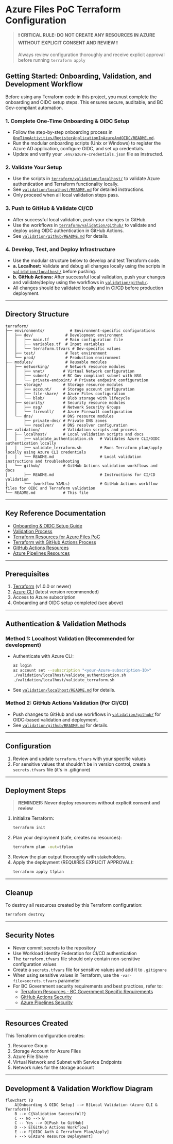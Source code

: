# Azure Files PoC Terraform Configuration

> **❗ CRITICAL RULE: DO NOT CREATE ANY RESOURCES IN AZURE WITHOUT EXPLICIT CONSENT AND REVIEW ❗**
>
> Always review configuration thoroughly and receive explicit approval before running `terraform apply`

## Getting Started: Onboarding, Validation, and Development Workflow

Before using any Terraform code in this project, you must complete the onboarding and OIDC setup steps. This ensures secure, auditable, and BC Gov-compliant automation.

### 1. Complete One-Time Onboarding & OIDC Setup
- Follow the step-by-step onboarding process in [`OneTimeActivities/RegisterApplicationInAzureAndOIDC/README.md`](../OneTimeActivities/RegisterApplicationInAzureAndOIDC/README.md).
- Run the modular onboarding scripts (Unix or Windows) to register the Azure AD application, configure OIDC, and set up credentials.
- Update and verify your `.env/azure-credentials.json` file as instructed.

### 2. Validate Your Setup
- Use the scripts in [`terraform/validation/localhost/`](./validation/localhost/) to validate Azure authentication and Terraform functionality locally.
- See [`validation/localhost/README.md`](./validation/localhost/README.md) for detailed instructions.
- Only proceed when all local validation steps pass.

### 3. Push to GitHub & Validate CI/CD
- After successful local validation, push your changes to GitHub.
- Use the workflows in [`terraform/validation/github/`](./validation/github/) to validate and deploy using OIDC authentication in GitHub Actions.
- See [`validation/github/README.md`](./validation/github/README.md) for details.

### 4. Develop, Test, and Deploy Infrastructure
- Use the modular structure below to develop and test Terraform code.
- **a. Localhost:** Validate and debug all changes locally using the scripts in [`validation/localhost/`](./validation/localhost/) before pushing.
- **b. GitHub Actions:** After successful local validation, push your changes and validate/deploy using the workflows in [`validation/github/`](./validation/github/).
- All changes should be validated locally and in CI/CD before production deployment.

---

## Directory Structure

```
terraform/
├── environments/           # Environment-specific configurations
│   ├── dev/              # Development environment
│   │   ├── main.tf       # Main configuration file
│   │   ├── variables.tf  # Input variables
│   │   └── terraform.tfvars # Dev-specific values
│   ├── test/             # Test environment
│   └── prod/             # Production environment
├── modules/              # Reusable modules
│   ├── networking/       # Network resource modules
│   │   ├── vnet/        # Virtual Network configuration
│   │   ├── subnet/      # BC Gov compliant subnet with NSG
│   │   └── private-endpoint/ # Private endpoint configuration
│   ├── storage/         # Storage resource modules
│   │   ├── account/     # Storage account configuration
│   │   ├── file-share/  # Azure Files configuration
│   │   └── blob/        # Blob storage with lifecycle
│   ├── security/        # Security resource modules
│   │   ├── nsg/         # Network Security Groups
│   │   └── firewall/    # Azure Firewall configuration
│   └── dns/             # DNS resource modules
│       ├── private-dns/ # Private DNS zones
│       └── resolver/    # DNS resolver configuration
├── validation/          # Validation scripts and process
│   ├── localhost/       # Local validation scripts and docs
│   │   ├── validate_authentication.sh   # Validates Azure CLI/OIDC authentication locally
│   │   ├── validate_terraform.sh        # Runs Terraform plan/apply locally using Azure CLI credentials
│   │   └── README.md                    # Local validation instructions and troubleshooting
│   └── github/          # GitHub Actions validation workflows and docs
│       ├── README.md                    # Instructions for CI/CD validation
│       └── (workflow YAMLs)             # GitHub Actions workflow files for OIDC and Terraform validation
└── README.md            # This file
```

---

## Key Reference Documentation

- [Onboarding & OIDC Setup Guide](../OneTimeActivities/RegisterApplicationInAzureAndOIDC/README.md)
- [Validation Process](../OneTimeActivities/ValidationProcess.md)
- [Terraform Resources for Azure Files PoC](../Resources/TerraformResourcesForAzurePoC.md)
- [Terraform with GitHub Actions Process](../Resources/TerraformWithGithubActionsProcess.md)
- [GitHub Actions Resources](../Resources/GitHubActionsResourcesForAzureFilesPoC.md)
- [Azure Pipelines Resources](../Resources/AzurePipelinesResources.md)

---

## Prerequisites

1. [Terraform](https://www.terraform.io/downloads.html) (v1.0.0 or newer)
2. [Azure CLI](https://docs.microsoft.com/en-us/cli/azure/install-azure-cli) (latest version recommended)
3. Access to Azure subscription
4. Onboarding and OIDC setup completed (see above)

---

## Authentication & Validation Methods

### Method 1: Localhost Validation (Recommended for development)

- Authenticate with Azure CLI:
  ```bash
  az login
  az account set --subscription "<your-Azure-subscription-ID>"
  ./validation/localhost/validate_authentication.sh
  ./validation/localhost/validate_terraform.sh
  ```
- See [`validation/localhost/README.md`](./validation/localhost/README.md) for details.

### Method 2: GitHub Actions Validation (For CI/CD)

- Push changes to GitHub and use workflows in [`validation/github/`](./validation/github/) for OIDC-based validation and deployment.
- See [`validation/github/README.md`](./validation/github/README.md) for details.

---

## Configuration

1. Review and update `terraform.tfvars` with your specific values
2. For sensitive values that shouldn't be in version control, create a `secrets.tfvars` file (it's in .gitignore)

---

## Deployment Steps

> **REMINDER: Never deploy resources without explicit consent and review**

1. Initialize Terraform:
   ```bash
   terraform init
   ```
2. Plan your deployment (safe, creates no resources):
   ```bash
   terraform plan -out=tfplan
   ```
3. Review the plan output thoroughly with stakeholders.
4. Apply the deployment (REQUIRES EXPLICIT APPROVAL):
   ```bash
   terraform apply tfplan
   ```

---

## Cleanup

To destroy all resources created by this Terraform configuration:
```bash
terraform destroy
```

---

## Security Notes

- Never commit secrets to the repository
- Use Workload Identity Federation for CI/CD authentication
- The `terraform.tfvars` file should only contain non-sensitive configuration values
- Create a `secrets.tfvars` file for sensitive values and add it to `.gitignore`
- When using sensitive values in Terraform, use the `-var-file=secrets.tfvars` parameter
- For BC Government security requirements and best practices, refer to:
  - [Terraform Resources - BC Government Specific Requirements](../Resources/TerraformResourcesForAzurePoC.md#important-considerations-for-bc-government-azure-landing-zones)
  - [GitHub Actions Security](../Resources/GitHubActionsResourcesForAzureFilesPoC.md#bc-government-requirements)
  - [Azure Pipelines Security](../Resources/AzurePipelinesResources.md#security-considerations)

---

## Resources Created

This Terraform configuration creates:

1. Resource Group
2. Storage Account for Azure Files
3. Azure File Share
4. Virtual Network and Subnet with Service Endpoints
5. Network rules for the storage account

---

## Development & Validation Workflow Diagram

```mermaid
flowchart TD
    A[Onboarding & OIDC Setup] --> B[Local Validation (Azure CLI & Terraform)]
    B --> C{Validation Successful?}
    C -- No --> B
    C -- Yes --> D[Push to GitHub]
    D --> E[GitHub Actions Workflow]
    E --> F[OIDC Auth & Terraform Plan/Apply]
    F --> G[Azure Resource Deployment]
```
